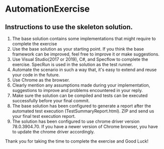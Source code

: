 # AutomationExercise

## Instructions to use the skeleton solution.

1. The base solution contains some implementations that might require to complete the exercise
2. Use the base solution as your starting point. If you think the base framework can be improved, feel free to improve it or make suggestions.
3. Use Visual Studio(2017 or 2019), C#, and Specflow to complete the exercise. SpecRun is used in the solution as the test runner.
4. Automate the scenario in such a way that, it's easy to extend and reuse your code in the future.
5. Use Chrome as the browser.
6. Clearly mention any assumptions made during your implementation, suggestions to improve and problems encountered in your reply.
7. Make sure the solution can be compiled and tests can be executed successfully before your final commit.
8. The base solution has been configured to generate a report after the automated test execution (TestSummaryReport.html). ZIP and send us your final test execution report.
9. The solution has been configured to use chrome driver version 78.0.3904.70. If you have a newer version of Chrome browser, you have to update the chrome driver accordingly.

Thank you for taking the time to complete the exercise and Good Luck!